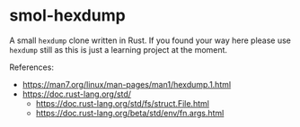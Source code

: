 # smol-hexdump
A small `hexdump` clone written in Rust. If you found your way here please use `hexdump` still as this is just a learning project at the moment.


References:

- https://man7.org/linux/man-pages/man1/hexdump.1.html
- https://doc.rust-lang.org/std/
  - https://doc.rust-lang.org/std/fs/struct.File.html
  - https://doc.rust-lang.org/beta/std/env/fn.args.html
